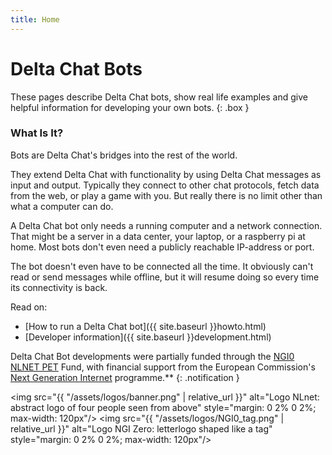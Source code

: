 ```yaml
---
title: Home
---
```


# Delta Chat Bots

These pages describe Delta Chat bots, show real life examples and give helpful information for developing your own bots.
{: .box }


### What Is It?

Bots are Delta Chat's bridges into the rest of the world.

They extend Delta Chat with functionality by using Delta Chat messages as input and output.
Typically they connect to other chat protocols, fetch data from the web, or play a game with you. But really there is no limit other than what a computer can do.

A Delta Chat bot only needs a running computer and a network connection. That might be a server in a data center, your laptop, or a raspberry pi at home. Most bots don't even need a publicly reachable IP-address or port.

The bot doesn't even have to be connected all the time. It obviously can't read or send messages while offline, but it will resume doing so every time its connectivity is back.

Read on:
* [How to run a Delta Chat bot]({{ site.baseurl }}howto.html)
* [Developer information]({{ site.baseurl }}development.html)

Delta Chat Bot developments were partially funded through the [NGI0 NLNET PET](https://nlnet.nl/PET) Fund, with financial support from the
European Commission's [Next Generation Internet](https://ngi.eu/) programme.**
{: .notification }

<img src="{{ "/assets/logos/banner.png" | relative_url }}" alt="Logo NLnet: abstract logo of four people seen from above" style="margin: 0 2% 0 2%; max-width: 120px"/>
<img src="{{ "/assets/logos/NGI0_tag.png" | relative_url }}" alt="Logo NGI Zero: letterlogo shaped like a tag" style="margin: 0 2% 0 2%; max-width: 120px"/>

